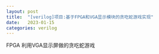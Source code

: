 ```yaml
---
layout: post
title:  "[verilog]项目:基于FPGA和VGA显示模块的贪吃蛇游戏实现"
date:   2023-01-15
categories: verilog
---
```

FPGA 利用VGA显示屏做的贪吃蛇游戏
